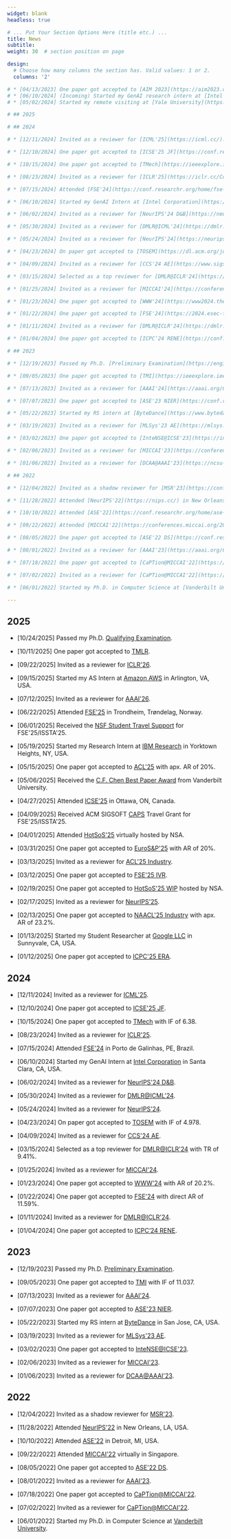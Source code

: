 ```yaml
---
widget: blank
headless: true

# ... Put Your Section Options Here (title etc.) ...
title: News
subtitle:
weight: 30  # section position on page

design:
  # Choose how many columns the section has. Valid values: 1 or 2.
  columns: '2'

# * [04/13/2023] One paper got accepted to [AIM 2023](https://aim2023.org/) focused section.
# * [06/10/2024] (Incoming) Started my GenAI research intern at [Intel Corporation](https://www.intel.com/content/www/us/en/homepage.html) in Santa Clara, CA, USA.
# * [05/02/2024] Started my remote visiting at [Yale University](https://www.yale.edu/) in New Haven, CT, USA.

# ## 2025

# ## 2024

# * [12/11/2024] Invited as a reviewer for [ICML'25](https://icml.cc/).

# * [12/10/2024] One paper got accepted to [ICSE'25 JF](https://conf.researchr.org/track/icse-2025/icse-2025-journal-first-papers).

# * [10/15/2024] One paper got accepted to [TMech](https://ieeexplore.ieee.org/xpl/RecentIssue.jsp?punumber=3516) with IF of 6.38.

# * [08/23/2024] Invited as a reviewer for [ICLR'25](https://iclr.cc/Conferences/2025).

# * [07/15/2024] Attended [FSE'24](https://conf.researchr.org/home/fse-2024) in Porto de Galinhas, PE, Brazil.

# * [06/10/2024] Started my GenAI Intern at [Intel Corporation](https://www.intel.com/content/www/us/en/homepage.html) in Santa Clara, CA, USA.

# * [06/02/2024] Invited as a reviewer for [NeurIPS'24 D&B](https://neurips.cc/Conferences/2024/CallForDatasetsBenchmarks).

# * [05/30/2024] Invited as a reviewer for [DMLR@ICML'24](https://dmlr.ai/).

# * [05/24/2024] Invited as a reviewer for [NeurIPS'24](https://neurips.cc/Conferences/2024).

# * [04/23/2024] On paper got accepted to [TOSEM](https://dl.acm.org/journal/tosem) with IF of 4.978.

# * [04/09/2024] Invited as a reviewer for [CCS'24 AE](https://www.sigsac.org/ccs/CCS2024/call-for/call-for-artifacts.html).

# * [03/15/2024] Selected as a top reviewer for [DMLR@ICLR'24](https://dmlr.ai/reviewers/) with TR of 9.41%.

# * [01/25/2024] Invited as a reviewer for [MICCAI'24](https://conferences.miccai.org/2024/en/).

# * [01/23/2024] One paper got accepted to [WWW'24](https://www2024.thewebconf.org/) with AR of 20.2%.

# * [01/22/2024] One paper got accepted to [FSE'24](https://2024.esec-fse.org/track/fse-2024-research-papers) with direct AR of 11.59%.

# * [01/11/2024] Invited as a reviewer for [DMLR@ICLR'24](https://dmlr.ai/).

# * [01/04/2024] One paper got accepted to [ICPC‘24 RENE](https://conf.researchr.org/track/icpc-2024/icpc-2024-replications-and-negative-results--rene-).

# ## 2023

# * [12/19/2023] Passed my Ph.D. [Preliminary Examination](https://engineering.vanderbilt.edu/cs/Graduate/CSExamination.php).

# * [09/05/2023] One paper got accepted to [TMI](https://ieeexplore.ieee.org/xpl/RecentIssue.jsp?punumber=42) with IF of 11.037. 

# * [07/13/2023] Invited as a reviewer for [AAAI'24](https://aaai.org/Conferences/AAAI-24/).

# * [07/07/2023] One paper got accepted to [ASE'23 NIER](https://conf.researchr.org/track/ase-2023/ase-2023-nier-track?).

# * [05/22/2023] Started my RS intern at [ByteDance](https://www.bytedance.com/en/) in San Jose, CA, USA.

# * [03/19/2023] Invited as a reviewer for [MLSys'23 AE](https://mlsys.org/Conferences/2023/CallForAE).

# * [03/02/2023] One paper got accepted to [InteNSE@ICSE'23](https://intense23.github.io/).

# * [02/06/2023] Invited as a reviewer for [MICCAI'23](https://conferences.miccai.org/2023/en/).

# * [01/06/2023] Invited as a reviewer for [DCAA@AAAI'23](https://ncsu-dk-lab.github.io/workshops/dcaa@2023/).

# ## 2022

# * [12/04/2022] Invited as a shadow reviewer for [MSR'23](https://conf.researchr.org/track/msr-2023/msr-2023-technical-papers).

# * [11/28/2022] Attended [NeurIPS'22](https://nips.cc/) in New Orleans, LA, USA.

# * [10/10/2022] Attended [ASE'22](https://conf.researchr.org/home/ase-2022) in Detroit, MI, USA.

# * [09/22/2022] Attended [MICCAI'22](https://conferences.miccai.org/2022/en/) virtually in Singapore.

# * [08/05/2022] One paper got accepted to [ASE'22 DS](https://conf.researchr.org/track/ase-2022/ase-2022-doctoral-symposium?).

# * [08/01/2022] Invited as a reviewer for [AAAI'23](https://aaai.org/Conferences/AAAI-23/).

# * [07/18/2022] One paper got accepted to [CaPTion@MICCAI'22](https://caption-workshop.github.io/).

# * [07/02/2022] Invited as a reviewer for [CaPTion@MICCAI'22](https://conferences.miccai.org/2022/en/).

# * [06/01/2022] Started my Ph.D. in Computer Science at [Vanderbilt University](https://www.vanderbilt.edu/).

---
```


## 2025

* [10/24/2025] Passed my Ph.D. [Qualifying Examination](https://engineering.vanderbilt.edu/departments/computer-science/graduate/admission-to-candidacy/#qualifying-examination).

* [10/11/2025] One paper got accepted to [TMLR](https://jmlr.org/tmlr/).

* [09/22/2025] Invited as a reviewer for [ICLR'26](https://iclr.cc/).

* [09/15/2025] Started my AS Intern at [Amazon AWS](https://www.amazon.science/latest-news/how-awss-automated-reasoning-group-helps-make-aws-and-other-amazon-products-more-secure) in Arlington, VA, USA.

* [07/12/2025] Invited as a reviewer for [AAAI'26](https://aaai.org/Conferences/AAAI-26/).

* [06/22/2025] Attended [FSE'25](https://conf.researchr.org/home/fse-2025) in Trondheim, Trøndelag, Norway.

* [06/01/2025] Received the [NSF Student Travel Support](https://conf.researchr.org/attending/issta-2025/nsf-student-travel-support) for FSE'25/ISSTA'25.

* [05/19/2025] Started my Research Intern at [IBM Research](https://research.ibm.com/labs/yorktown-heights) in Yorktown Heights, NY, USA.

* [05/15/2025] One paper got accepted to [ACL'25](https://2025.aclweb.org/) with apx. AR of 20%.

* [05/06/2025] Received the [C.F. Chen Best Paper Award](https://engineering.vanderbilt.edu/departments/computer-science/graduate/award-opportunities/#:~:text=The%20C.%20F.,and%20translational%20research%20in%20medicine.) from Vanderbilt University.

* [04/27/2025] Attended [ICSE'25](https://conf.researchr.org/home/icse-2025) in Ottawa, ON, Canada.

* [04/09/2025] Received ACM SIGSOFT [CAPS](https://www2.sigsoft.org/caps/capsmain/) Travel Grant for FSE'25/ISSTA'25.

* [04/01/2025] Attended [HotSoS'25](https://sos-vo.org/group/hotsos) virtually hosted by NSA.

* [03/31/2025] One paper got accepted to [EuroS&P'25](https://eurosp2025.ieee-security.org/cfp.html) with AR of 20%.

* [03/13/2025] Invited as a reviewer for [ACL'25 Industry](https://2025.aclweb.org/calls/industry_track/).

* [03/12/2025] One paper got accepted to [FSE'25 IVR](https://conf.researchr.org/track/fse-2025/fse-2025-ideas-visions-and-reflections).

* [02/19/2025] One paper got accepted to [HotSoS'25 WIP](https://sos-vo.org/group/hotsos/cfp) hosted by NSA.

* [02/17/2025] Invited as a reviewer for [NeurIPS'25](https://neurips.cc/).

* [02/13/2025] One paper got accepted to [NAACL'25 Industry](https://2025.naacl.org/calls/industry/) with apx. AR of 23.2%.

* [01/13/2025] Started my Student Researcher at [Google LLC](https://about.google/google-in-america/) in Sunnyvale, CA, USA.

* [01/12/2025] One paper got accepted to [ICPC'25 ERA](https://conf.researchr.org/track/icpc-2025/icpc-2025-early-research-achievements-era).

## 2024

* [12/11/2024] Invited as a reviewer for [ICML'25](https://icml.cc/).

* [12/10/2024] One paper got accepted to [ICSE'25 JF](https://conf.researchr.org/track/icse-2025/icse-2025-journal-first-papers).

* [10/15/2024] One paper got accepted to [TMech](https://ieeexplore.ieee.org/xpl/RecentIssue.jsp?punumber=3516) with IF of 6.38.

* [08/23/2024] Invited as a reviewer for [ICLR'25](https://iclr.cc/Conferences/2025).

* [07/15/2024] Attended [FSE'24](https://conf.researchr.org/home/fse-2024) in Porto de Galinhas, PE, Brazil.

* [06/10/2024] Started my GenAI Intern at [Intel Corporation](https://www.intel.com/content/www/us/en/homepage.html) in Santa Clara, CA, USA.

* [06/02/2024] Invited as a reviewer for [NeurIPS'24 D&B](https://neurips.cc/Conferences/2024/CallForDatasetsBenchmarks).

* [05/30/2024] Invited as a reviewer for [DMLR@ICML'24](https://dmlr.ai/).

* [05/24/2024] Invited as a reviewer for [NeurIPS'24](https://neurips.cc/Conferences/2024).

* [04/23/2024] On paper got accepted to [TOSEM](https://dl.acm.org/journal/tosem) with IF of 4.978.

* [04/09/2024] Invited as a reviewer for [CCS'24 AE](https://www.sigsac.org/ccs/CCS2024/call-for/call-for-artifacts.html).

* [03/15/2024] Selected as a top reviewer for [DMLR@ICLR'24](https://dmlr.ai/reviewers/) with TR of 9.41%.

* [01/25/2024] Invited as a reviewer for [MICCAI'24](https://conferences.miccai.org/2024/en/).

* [01/23/2024] One paper got accepted to [WWW'24](https://www2024.thewebconf.org/) with AR of 20.2%.

* [01/22/2024] One paper got accepted to [FSE'24](https://2024.esec-fse.org/track/fse-2024-research-papers) with direct AR of 11.59%.

* [01/11/2024] Invited as a reviewer for [DMLR@ICLR'24](https://dmlr.ai/).

* [01/04/2024] One paper got accepted to [ICPC‘24 RENE](https://conf.researchr.org/track/icpc-2024/icpc-2024-replications-and-negative-results--rene-).

## 2023

* [12/19/2023] Passed my Ph.D. [Preliminary Examination](https://engineering.vanderbilt.edu/cs/Graduate/CSExamination.php).

* [09/05/2023] One paper got accepted to [TMI](https://ieeexplore.ieee.org/xpl/RecentIssue.jsp?punumber=42) with IF of 11.037. 

* [07/13/2023] Invited as a reviewer for [AAAI'24](https://aaai.org/Conferences/AAAI-24/).

* [07/07/2023] One paper got accepted to [ASE'23 NIER](https://conf.researchr.org/track/ase-2023/ase-2023-nier-track?).

* [05/22/2023] Started my RS intern at [ByteDance](https://www.bytedance.com/en/) in San Jose, CA, USA.

* [03/19/2023] Invited as a reviewer for [MLSys'23 AE](https://mlsys.org/Conferences/2023/CallForAE).

* [03/02/2023] One paper got accepted to [InteNSE@ICSE'23](https://intense23.github.io/).

* [02/06/2023] Invited as a reviewer for [MICCAI'23](https://conferences.miccai.org/2023/en/).

* [01/06/2023] Invited as a reviewer for [DCAA@AAAI'23](https://ncsu-dk-lab.github.io/workshops/dcaa@2023/).

## 2022

* [12/04/2022] Invited as a shadow reviewer for [MSR'23](https://conf.researchr.org/track/msr-2023/msr-2023-technical-papers).

* [11/28/2022] Attended [NeurIPS'22](https://nips.cc/) in New Orleans, LA, USA.

* [10/10/2022] Attended [ASE'22](https://conf.researchr.org/home/ase-2022) in Detroit, MI, USA.

* [09/22/2022] Attended [MICCAI'22](https://conferences.miccai.org/2022/en/) virtually in Singapore.

* [08/05/2022] One paper got accepted to [ASE'22 DS](https://conf.researchr.org/track/ase-2022/ase-2022-doctoral-symposium?).

* [08/01/2022] Invited as a reviewer for [AAAI'23](https://aaai.org/Conferences/AAAI-23/).

* [07/18/2022] One paper got accepted to [CaPTion@MICCAI'22](https://caption-workshop.github.io/).

* [07/02/2022] Invited as a reviewer for [CaPTion@MICCAI'22](https://conferences.miccai.org/2022/en/).

* [06/01/2022] Started my Ph.D. in Computer Science at [Vanderbilt University](https://www.vanderbilt.edu/).
